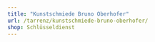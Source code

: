 ```yaml
---
title: "Kunstschmiede Bruno Oberhofer"
url: /tarrenz/kunstschmiede-bruno-oberhofer/
shop: Schlüsseldienst
---
```

